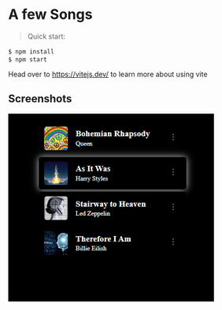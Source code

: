 # A few Songs

> Quick start:

```
$ npm install
$ npm start
```

Head over to https://vitejs.dev/ to learn more about using vite

## Screenshots

![Alt text](Screenshot-1.png)
